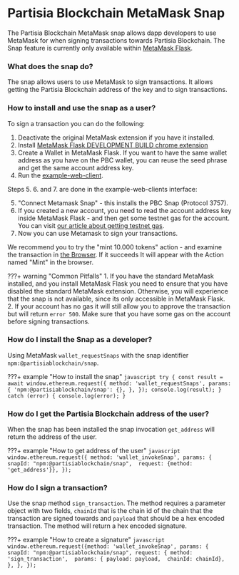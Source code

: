 # Partisia Blockchain MetaMask Snap
The Partisia Blockchain MetaMask snap allows dapp developers to use MetaMask for when signing transactions towards
Partisia Blockchain. The Snap feature is currently only available within [MetaMask Flask](https://metamask.io/flask/).

### What does the snap do?
The snap allows users to use MetaMask to sign transactions. It allows getting the Partisia
Blockchain address of the key and to sign transactions.

### How to install and use the snap as a user?
To sign a transaction you can do the following:
1. Deactivate the original MetaMask extension if you have it installed.
2. Install [MetaMask Flask DEVELOPMENT BUILD chrome extension](https://metamask.io/flask/)
3. Create a Wallet in MetaMask Flask. If you want to have the same wallet address as you have on the PBC wallet, you can reuse the seed phrase and get the same account address key.
4. Run the [example-web-client](https://gitlab.com/partisiablockchain/language/example-web-client).

Steps 5. 6. and 7. are done in the example-web-clients interface:

5. "Connect Metamask Snap" - this installs the PBC Snap (Protocol 3757).
6. If you created a new account, you need to read the account address key inside MetaMask Flask - and then get some testnet gas for the account. You can visit [our article about getting testnet gas](../access-and-use-the-testnet.md).
7. Now you can use Metamask to sign your transactions. 

We recommend you to try the "mint 10.000 tokens" action - and examine the transaction in [the Browser](https://browser.testnet.partisiablockchain.com/transactions). If it succeeds It will appear with the Action named "Mint" in the browser.

???+ warning "Common Pitfalls"
    1. If you have the standard MetaMask installed, and you install MetaMask Flask you need to ensure that you have disabled the standard MetaMask extension. Otherwise, you will experience that the snap is not available, since its only accessible in MetaMask Flask.
    2. If your account has no gas it will still allow you to approve the transaction but will return `error 500`. Make sure that you have some gas on the account before signing transactions. 


### How do I install the Snap as a developer?
Using MetaMask `wallet_requestSnaps` with the snap
  identifier `npm:@partisiablockchain/snap`.
  
???+ example "How to install the snap"
    ```javascript
    try {
    const result = await window.ethereum.request({
    method: 'wallet_requestSnaps',
    params: {
    'npm:@partisiablockchain/snap': {},
    },
    });
    console.log(result);
        } catch (error) {
          console.log(error);
        }
    ```


### How do I get the Partisia Blockchain address of the user?
When the snap has been installed the snap invocation `get_address` will return the address of the user.
  
???+ example "How to get address of the user"
    ```javascript
    window.ethereum.request({
        method: 'wallet_invokeSnap',
        params: {
          snapId: "npm:@partisiablockchain/snap", 
          request: {method: 'get_address'}},
    });
    ```

### How do I sign a transaction?
Use the snap method `sign_transaction`. The method requires a parameter object with two fields, `chainId` that is the chain id of the chain that the transaction
are signed towards and `payload` that
should be a hex encoded transaction. The method will return a hex encoded signature.
  
???+ example "How to create a signature"
    ```javascript
    window.ethereum.request({method: 'wallet_invokeSnap',
      params: {
        snapId: "npm:@partisiablockchain/snap",
        request: {
            method: 'sign_transaction', 
            params: {
                payload: payload, 
                chainId: chainId},
        },
      },
    });
    ```